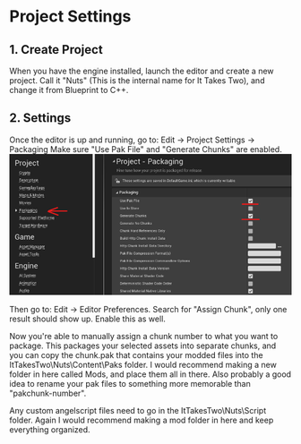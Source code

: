 # Project Settings

## 1. Create Project
When you have the engine installed, launch the editor and create a new project.
Call it "Nuts" (This is the internal name for It Takes Two), and change it from Blueprint to C++.

## 2. Settings
Once the editor is up and running, go to: Edit -> Project Settings -> Packaging
Make sure "Use Pak File" and "Generate Chunks" are enabled.
![](pakandchunksettings.png)

Then go to: Edit -> Editor Preferences.
Search for "Assign Chunk", only one result should show up. Enable this as well.


Now you're able to manually assign a chunk number to what you want to package.
This packages your selected assets into separate chunks, and you can copy the chunk.pak that contains your modded files into the ItTakesTwo\Nuts\Content\Paks folder.
I would recommend making a new folder in here called Mods, and place them all in there.
Also probably a good idea to rename your pak files to something more memorable than "pakchunk-number".

Any custom angelscript files need to go in the ItTakesTwo\Nuts\Script folder.
Again I would recommend making a mod folder in here and keep everything organized.
